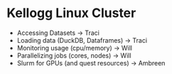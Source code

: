 # Kellogg Linux Cluster

- Accessing Datasets -> Traci
- Loading data (DuckDB, Dataframes) -> Traci
- Monitoring usage (cpu/memory) -> Will
- Parallelizing jobs (cores, nodes) -> Will
- Slurm for GPUs (and quest resources) -> Ambreen